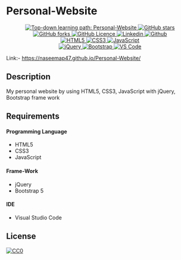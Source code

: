 # Personal-Website

<p align="center">
  <a href="https://github.com/naseemap47/Personal-Website/issues">
    <img alt="Top-down learning path: Personal-Website" src="https://img.shields.io/github/issues/naseemap47/Personal-Website?color=9cf&style=flat&logo=appveyor">
  </a>
  <a href="https://github.com/naseemap47/Personal-Website/stargazers">
    <img alt="GitHub stars" src="https://img.shields.io/github/stars/naseemap47/Personal-Website?color=success&style=flat&logo=appveyor">
  </a>
  <a href="https://github.com/naseemap47/Personal-Website/network">
    <img alt="GitHub forks" src="https://img.shields.io/github/forks/naseemap47/Personal-Website?style=flat&logo=Git">
  </a>
  <a href="https://github.com/naseemap47/Personal-Website/blob/master/LICENSE">
    <img alt="GitHub Licence" src="https://img.shields.io/github/license/naseemap47/Personal-Website?color=red&style=flat&logo=appveyor">
  </a>
  <a href="https://www.linkedin.com/in/naseem-alassampattil/">
    <img alt="Linkedin" src="https://img.shields.io/badge/Linkedin-blue?logo=linkedin">
  </a>
 <a href="https://github.com/naseemap47">
    <img alt="Github" src="https://img.shields.io/badge/Github-black?logo=github">
 </a>
 <br>
 <a href="https://github.com/naseemap47/Personal-Website">
    <img alt="HTML5" src="https://img.shields.io/badge/Language-HTML-yellowgreen?color=brightgreen&logo=html5">
  </a>
  <a href="https://github.com/naseemap47/Personal-Website">
    <img alt="CSS3" src="https://img.shields.io/badge/Language-CSS-yellowgreen?color=brightgreen&logo=css3">
  </a>
  <a href="https://github.com/naseemap47/Personal-Website">
    <img alt="JavaScript" src="https://img.shields.io/badge/Language-JavaScript-yellowgreen?color=brightgreen&logo=javascript">
  </a>
 <br>
  <a href="https://github.com/naseemap47/Personal-Website">
    <img alt="jQuery" src="https://img.shields.io/badge/Tool-jQuery-yellowgreen?color=brightgreen&logo=jquery">
  </a>
  <a href="https://github.com/naseemap47/Personal-Website">
    <img alt="Bootstrap" src="https://img.shields.io/badge/Tool-Bootstrap5-yellowgreen?color=brightgreen&logo=bootstrap">
  </a>
  <a href="https://github.com/naseemap47/Personal-Website">
    <img alt="VS Code" src="https://img.shields.io/badge/IDE-VS Code-yellowgreen?color=brightgreen&logo=visualstudiocode">
  </a>
</p>

Link:- https://naseemap47.github.io/Personal-Website/

## Description
My personal website by using HTML5, CSS3, JavaScript with jQuery, Bootstrap frame work

## Requirements
#### Programming Language
* HTML5
* CSS3
* JavaScript
#### Frame-Work
* jQuery
* Bootstrap 5
#### IDE
* Visual Studio Code

## License
[![CC0](http://seawisphunter.com/minibuffer/api/MIT-License-transparent.png)](https://github.com/naseemap47/Personal-Website/blob/master/LICENSE)
